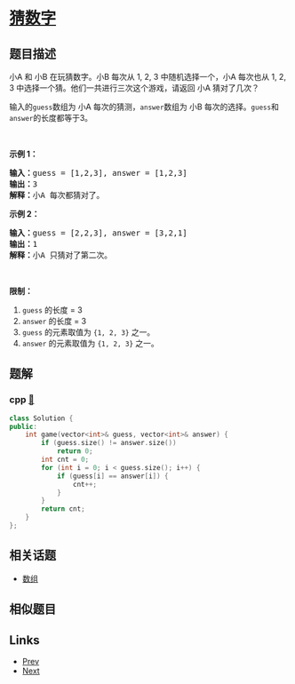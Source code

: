 
# [猜数字](https://leetcode-cn.com/problems/guess-numbers)

## 题目描述

<p>小A 和 小B 在玩猜数字。小B 每次从 1, 2, 3 中随机选择一个，小A 每次也从 1, 2, 3 中选择一个猜。他们一共进行三次这个游戏，请返回 小A 猜对了几次？</p>

<p>输入的<code>guess</code>数组为 小A 每次的猜测，<code>answer</code>数组为 小B 每次的选择。<code>guess</code>和<code>answer</code>的长度都等于3。</p>

<p> </p>

<p><strong>示例 1：</strong></p>

<pre>
<strong>输入：</strong>guess = [1,2,3], answer = [1,2,3]
<strong>输出：</strong>3
<strong>解释：</strong>小A 每次都猜对了。</pre>

<p><strong>示例 2：</strong></p>

<pre>
<strong>输入：</strong>guess = [2,2,3], answer = [3,2,1]
<strong>输出：</strong>1
<strong>解释：</strong>小A 只猜对了第二次。</pre>

<p> </p>

<p><strong>限制：</strong></p>

<ol>
	<li><code>guess</code> 的长度 = 3</li>
	<li><code>answer</code> 的长度 = 3</li>
	<li><code>guess</code> 的元素取值为 <code>{1, 2, 3}</code> 之一。</li>
	<li><code>answer</code> 的元素取值为 <code>{1, 2, 3}</code> 之一。</li>
</ol>


## 题解

### cpp [🔗](guess-numbers.cpp) 
```cpp
class Solution {
public:
    int game(vector<int>& guess, vector<int>& answer) {
        if (guess.size() != answer.size())
            return 0;
        int cnt = 0;
        for (int i = 0; i < guess.size(); i++) {
            if (guess[i] == answer[i]) {
                cnt++;
            }
        }
        return cnt;
    }
};
```


## 相关话题

- [数组](../../tags/array.md) 


## 相似题目



## Links

- [Prev](../count-elements-with-strictly-smaller-and-greater-elements/README.md) 
- [Next](../is-unique-lcci/README.md) 

